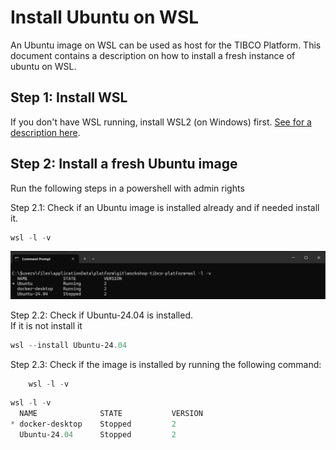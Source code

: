 # Install Ubuntu on WSL

An Ubuntu image on WSL can be used as host for the TIBCO Platform. This document contains a description on how to install a fresh instance of ubuntu on WSL.



## Step 1: Install WSL
If you don't have WSL running, install WSL2 (on Windows) first. [See for a description here](install-wsl.md).

## Step 2: Install a fresh Ubuntu image

Run the following steps in a powershell with admin rights

Step 2.1: Check if an Ubuntu image is installed already and if needed install it.
```powershell
wsl -l -v
```
![output](../images/wsl-l-v.png)

Step 2.2: Check if Ubuntu-24.04 is installed.<br> 
If it is not install it 

```powershell
wsl --install Ubuntu-24.04
```

Step 2.3: Check if the image is installed by running the following command:

```powershell
    wsl -l -v
```


```powershell
wsl -l -v
  NAME              STATE           VERSION
* docker-desktop    Stopped         2
  Ubuntu-24.04      Stopped         2
  ```